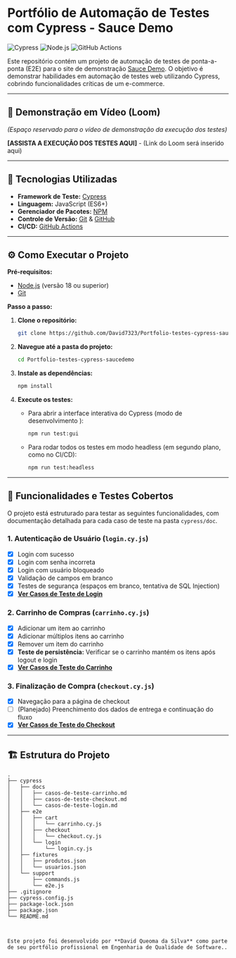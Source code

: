 # Portfólio de Automação de Testes com Cypress - Sauce Demo

![Cypress](https://img.shields.io/badge/Cypress-13.13.1-brightgreen )
![Node.js](https://img.shields.io/badge/Node.js-v20.15.1-blue )
![GitHub Actions](https://img.shields.io/badge/CI/CD-GitHub_Actions-blueviolet )

Este repositório contém um projeto de automação de testes de ponta-a-ponta (E2E) para o site de demonstração [Sauce Demo](https://www.saucedemo.com/ ). O objetivo é demonstrar habilidades em automação de testes web utilizando Cypress, cobrindo funcionalidades críticas de um e-commerce.

---

## 🎥 Demonstração em Vídeo (Loom)

*(Espaço reservado para o vídeo de demonstração da execução dos testes)*

**[ASSISTA A EXECUÇÃO DOS TESTES AQUI]** - (Link do Loom será inserido aqui)

---

## 🚀 Tecnologias Utilizadas

*   **Framework de Teste:** [Cypress](https://www.cypress.io/ )
*   **Linguagem:** JavaScript (ES6+)
*   **Gerenciador de Pacotes:** [NPM](https://www.npmjs.com/ )
*   **Controle de Versão:** [Git](https://git-scm.com/ ) & [GitHub](https://github.com/ )
*   **CI/CD:** [GitHub Actions](https://github.com/features/actions )

---

## ⚙️ Como Executar o Projeto

**Pré-requisitos:**
*   [Node.js](https://nodejs.org/en/ ) (versão 18 ou superior)
*   [Git](https://git-scm.com/ )

**Passo a passo:**

1.  **Clone o repositório:**
    ```bash
    git clone https://github.com/David7323/Portfolio-testes-cypress-saucedemo.git
    ```

2.  **Navegue até a pasta do projeto:**
    ```bash
    cd Portfolio-testes-cypress-saucedemo
    ```

3.  **Instale as dependências:**
    ```bash
    npm install
    ```

4.  **Execute os testes:**

    *   Para abrir a interface interativa do Cypress (modo de desenvolvimento ):
        ```bash
        npm run test:gui
        ```
    *   Para rodar todos os testes em modo headless (em segundo plano, como no CI/CD):
        ```bash
        npm run test:headless
        ```

---
## 🧪 Funcionalidades e Testes Cobertos

O projeto está estruturado para testar as seguintes funcionalidades, com documentação detalhada para cada caso de teste na pasta `cypress/doc`.

### 1. Autenticação de Usuário (`login.cy.js`)
-   [x] Login com sucesso
-   [x] Login com senha incorreta
-   [x] Login com usuário bloqueado
-   [x] Validação de campos em branco
-   [x] Testes de segurança (espaços em branco, tentativa de SQL Injection)
-   [x] **[Ver Casos de Teste de Login](cypress/doc/casos-de-teste-login.md)**

### 2. Carrinho de Compras (`carrinho.cy.js`)
-   [x] Adicionar um item ao carrinho
-   [x] Adicionar múltiplos itens ao carrinho
-   [x] Remover um item do carrinho
-   [x] **Teste de persistência:** Verificar se o carrinho mantém os itens após logout e login
-   [x] **[Ver Casos de Teste do Carrinho](cypress/doc/casos-de-teste-carrinho.md)**

### 3. Finalização de Compra (`checkout.cy.js`)
-   [x] Navegação para a página de checkout
-   [ ] (Planejado) Preenchimento dos dados de entrega e continuação do fluxo
-   [x] **[Ver Casos de Teste do Checkout](cypress/doc/casos-de-teste-checkout.md)**

--- 
## 🏗️ Estrutura do Projeto

```text
.
├── cypress
│   ├── docs
│   │   ├── casos-de-teste-carrinho.md
│   │   ├── casos-de-teste-checkout.md
│   │   └── casos-de-teste-login.md
│   ├── e2e
│   │   ├── cart
│   │   │   └── carrinho.cy.js
│   │   ├── checkout
│   │   │   └── checkout.cy.js
│   │   └── login
│   │       └── login.cy.js
│   ├── fixtures
│   │   ├── produtos.json
│   │   └── usuarios.json
│   └── support
│       ├── commands.js
│       └── e2e.js
├── .gitignore
├── cypress.config.js
├── package-lock.json
├── package.json
└── README.md



Este projeto foi desenvolvido por **David Queoma da Silva** como parte de seu portfólio profissional em Engenharia de Qualidade de Software..

